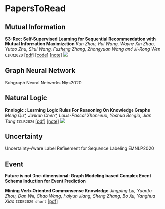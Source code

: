 # PapersToRead

## Mutual Information
**S3-Rec: Self-Supervised Learning for Sequential Recommendation with Mutual Information Maximization** *Kun Zhou, Hui Wang, Wayne Xin Zhao, Yutao Zhu, Sirui Wang, Fuzheng Zhang, Zhongyuan Wang and Ji-Rong Wen* `CIKM2020` [[pdf]](https://dl.acm.org/doi/pdf/10.1145/3340531.3411954) [[code]](https://github.com/RUCAIBox/CIKM2020-S3Rec) [[note]](https://docs.qq.com/doc/DWWpuYW1zY0RvWkxa) ![](https://img.shields.io/badge/Loss-InfoNCE-blue)

## Graph Neural Network
Subgraph Neural Networks Nips2020

## Natural Logic
**Rnnlogic : Learning Logic Rules For Reasoning On Knowledge Graphs** *Meng Qu\*, Junkun Chen\*, Louis-Pascal Xhonneux, Yoshua Bengio, Jian Tang* `ICLR2020` [[pdf]](https://arxiv.org/pdf/2010.04029.pdf) [[note]](https://docs.qq.com/doc/DWW54RFh0ZWdKbENm) ![](https://img.shields.io/badge/Logic-EM-blue)

## Uncertainty

Uncertainty-Aware Label Refinement for Sequence Labeling EMNLP2020

## Event

**Future is not One-dimensional: Graph Modeling based Complex Event Schema Induction for Event Prediction** 

**Mining Verb-Oriented Commonsense Knowledge** *Jingping Liu, Yuanfu Zhou, Dan Wu, Chao Wang, Haiyun Jiang, Sheng Zhang, Bo Xu, Yanghua Xiao* `ICDE2020 short` [[pdf]](https://ieeexplore.ieee.org/stamp/stamp.jsp?tp=&arnumber=9101187)
